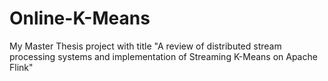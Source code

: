 # Online-K-Means
My Master Thesis project with title "A review of distributed stream processing systems and implementation of Streaming K-Means on Apache Flink"
